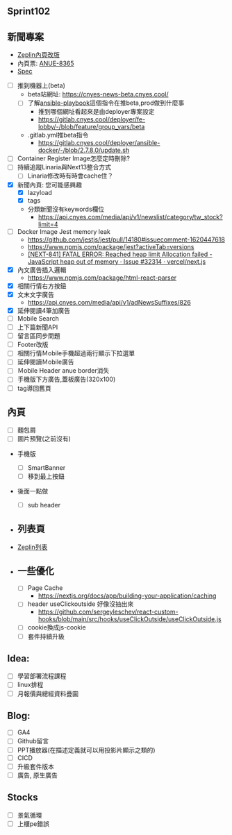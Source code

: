 ## Sprint102

## 新聞專案
* [Zeplin內頁改版](https://app.zeplin.io/project/576287bda89e8aa7045cfba5/screen/64ad0cdf411565216532362a)
* 內頁票: [ANUE-8365](https://cnyesrd.atlassian.net/browse/ANUE-8365)
* [Spec](https://cnyesrd.atlassian.net/wiki/spaces/PS/pages/2153709569)
* [ ] 推到機器上(beta)
	* beta站網址: https://cnyes-news-beta.cnyes.cool/
	* [ ] 了解[ansible-playbook](https://gitlab.cnyes.cool/deployer/ansible-docker/-/blob/2.7.8.0/update.sh)這個指令在推beta,prod做到什麼事
		* 推到哪個網址看起來是由deployer專案設定
		* https://gitlab.cnyes.cool/deployer/fe-lobby/-/blob/feature/group_vars/beta
	* .gitlab.yml推beta指令
		* https://gitlab.cnyes.cool/deployer/ansible-docker/-/blob/2.7.8.0/update.sh
* [ ] Container Register Image怎麼定時刪除?
* [ ] 持續追蹤Linaria與Next13整合方式
	* [ ] Linaria修改時有時會cache住？
* [x] 新聞內頁: 您可能感興趣
	* [x] lazyload
	* [x] tags
	* 分類新聞沒有keywords欄位
		* https://api.cnyes.com/media/api/v1/newslist/category/tw_stock?limit=4
* [ ] Docker Image Jest memory leak
	* https://github.com/jestjs/jest/pull/14180#issuecomment-1620447618
	* https://www.npmjs.com/package/jest?activeTab=versions
	* [[NEXT-841] FATAL ERROR: Reached heap limit Allocation failed - JavaScript heap out of memory · Issue #32314 · vercel/next.js](https://github.com/vercel/next.js/issues/32314)
* [x] 內文廣告插入邏輯
	* https://www.npmjs.com/package/html-react-parser
* [x] 相關行情右方按鈕
* [x] 文末文字廣告
	* https://api.cnyes.com/media/api/v1/adNewsSuffixes/826
* [x] 延伸閱讀4筆加廣告
* [ ] Mobile Search
* [ ] 上下篇新聞API
* [ ] 留言區同步問題
* [ ] Footer改版
* [ ] 相關行情Ｍobile手機超過兩行顯示下拉選單
* [ ] 延伸閱讀Ｍobile廣告
* [ ] Ｍobile Header anue border消失
* [ ] 手機版下方廣告,蓋板廣告(320x100)
* [ ] tag導回舊頁

## 內頁
* [ ] 麵包屑
* [ ] 圖片預覽(之前沒有)
* 手機版
	* [ ] SmartBanner
	* [ ] 移到最上按鈕
* 後面一點做
	* [ ] sub header
		
* ## 列表頁
* [Zeplin列表](https://app.zeplin.io/project/576287bda89e8aa7045cfba5/screen/64bf3d5ab80488509d649a7e)

* ## 一些優化
	* [ ] Page Cache
		 * https://nextjs.org/docs/app/building-your-application/caching
	 * [ ] header useClickoutside 好像沒抽出來
		 * https://github.com/sergeyleschev/react-custom-hooks/blob/main/src/hooks/useClickOutside/useClickOutside.js
	 * [ ] cookie換成js-cookie
	 * [ ] 套件持續升級

## Idea:
* [ ] 學習部署流程課程
* [ ] linux排程
* [ ] 月報價與總經資料疊圖

## Blog: 
* [ ] GA4
* [ ] Github留言
* [ ] PPT播放器(在描述定義就可以用投影片顯示之類的)
* [ ] CICD
* [ ] 升級套件版本
* [ ] 廣告, 原生廣告

## Stocks
* [ ] 景氣循環
* [ ] 上櫃pe錯誤